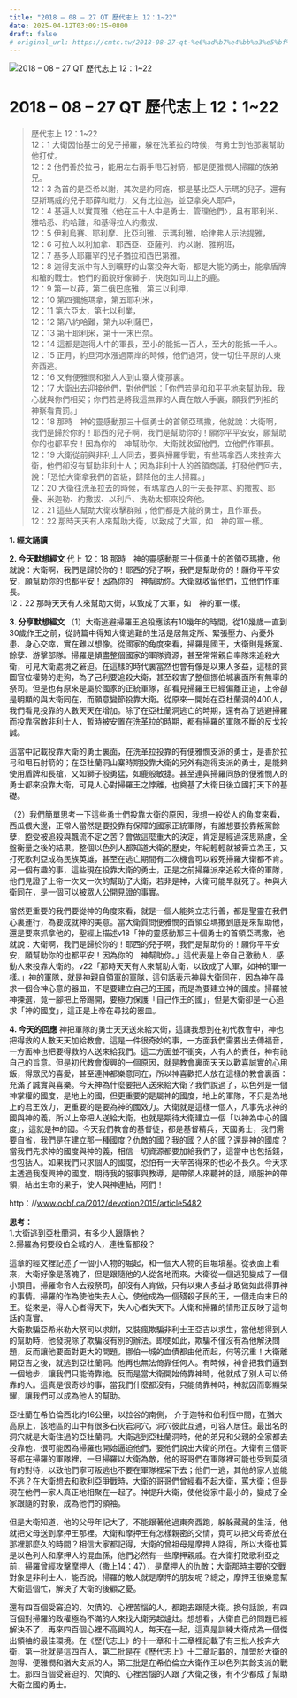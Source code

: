 ```yaml
---
title: "2018 – 08 – 27 QT 歷代志上 12：1~22"
date: 2025-04-12T03:09:15+0800
draft: false
# original_url: https://cmtc.tw/2018-08-27-qt-%e6%ad%b7%e4%bb%a3%e5%bf%97%e4%b8%8a-12%ef%bc%9a122
---
```


![2018 – 08 – 27 QT 歷代志上 12：1\~22](/images/qt.jpg   "2018 – 08 – 27 QT 歷代志上 12：1\~22")

# 2018 – 08 – 27 QT 歷代志上 12：1\~22

> 歷代志上 12：1\~22  
> 12：1 大衛因怕基士的兒子掃羅，躲在洗革拉的時候，有勇士到他那裏幫助他打仗。  
> 12：2 他們善於拉弓，能用左右兩手甩石射箭，都是便雅憫人掃羅的族弟兄。  
> 12：3 為首的是亞希以謝，其次是約阿施，都是基比亞人示瑪的兒子。還有亞斯瑪威的兒子耶薛和毗力，又有比拉迦，並亞拿突人耶戶，  
> 12：4 基遍人以實買雅〈他在三十人中是勇士，管理他們〉，且有耶利米、雅哈悉、約哈難，和基得拉人約撒拔、  
> 12：5 伊利烏賽、耶利摩、比亞利雅、示瑪利雅，哈律弗人示法提雅，  
> 12：6 可拉人以利加拿、耶西亞、亞薩列、約以謝、雅朔班，  
> 12：7 基多人耶羅罕的兒子猶拉和西巴第雅。  
> 12：8 迦得支派中有人到曠野的山寨投奔大衛，都是大能的勇士，能拿盾牌和槍的戰士。他們的面貌好像獅子，快跑如同山上的鹿。  
> 12：9 第一以薛，第二俄巴底雅，第三以利押，  
> 12：10 第四彌施瑪拿，第五耶利米，  
> 12：11 第六亞太，第七以利業，  
> 12：12 第八約哈難，第九以利薩巴，  
> 12：13 第十耶利米，第十一末巴奈。  
> 12：14 這都是迦得人中的軍長，至小的能抵一百人，至大的能抵一千人。  
> 12：15 正月，約旦河水漲過兩岸的時候，他們過河，使一切住平原的人東奔西逃。  
> 12：16 又有便雅憫和猶大人到山寨大衛那裏。  
> 12：17 大衛出去迎接他們，對他們說：「你們若是和和平平地來幫助我，我心就與你們相契；你們若是將我這無罪的人賣在敵人手裏，願我們列祖的　神察看責罰。」  
> 12：18 那時　神的靈感動那三十個勇士的首領亞瑪撒，他就說：大衛啊，我們是歸於你的！耶西的兒子啊，我們是幫助你的！願你平平安安，願幫助你的也都平安！因為你的　神幫助你。大衛就收留他們，立他們作軍長。  
> 12：19 大衛從前與非利士人同去，要與掃羅爭戰，有些瑪拿西人來投奔大衛，他們卻沒有幫助非利士人；因為非利士人的首領商議，打發他們回去，說：「恐怕大衛拿我們的首級，歸降他的主人掃羅。」  
> 12：20 大衛往洗革拉去的時候，有瑪拿西人的千夫長押拿、約撒拔、耶疊、米迦勒、約撒拔、以利戶、洗勒太都來投奔他。  
> 12：21 這些人幫助大衛攻擊群賊；他們都是大能的勇士，且作軍長。  
> 12：22 那時天天有人來幫助大衛，以致成了大軍，如　神的軍一樣。

**1. 經文誦讀**

**2.  今天默想經文**
代上 12：18 那時　神的靈感動那三十個勇士的首領亞瑪撒，他就說：大衛啊，我們是歸於你的！耶西的兒子啊，我們是幫助你的！願你平平安安，願幫助你的也都平安！因為你的　神幫助你。大衛就收留他們，立他們作軍長。  
12：22 那時天天有人來幫助大衛，以致成了大軍，如　神的軍一樣。

**3. 分享默想經文**
（1）大衛逃避掃羅王追殺應該有10幾年的時間，從10幾歲一直到30歲作王之前，從詩篇中得知大衛逃難的生活是居無定所、緊張壓力、內憂外患、身心交瘁，實在難以想像。從國家的角度來看，掃羅是國王，大衛則是叛黨、餘孽、游擊部隊。掃羅是傾盡整個國家的軍隊資源，甚至常常親自率隊來追殺大衛，可見大衛處境之窘迫。在這樣的時代裏當然也會有像是以東人多益，這樣的貪圖官位權勢的走狗，為了己利要追殺大衛，甚至殺害了整個挪伯城裏面所有無辜的祭司。但是也有原來是屬於國家的正統軍隊，卻看見掃羅王已經偏離正道，上帝卻是明顯的與大衛同在，而願意變節投靠大衛。從原來一開始在亞杜蘭洞的400人，我們看見投靠的人數天天在增加。除了在亞杜蘭洞逃亡的時期，還有為了逃避掃羅而投靠宿敵非利士人，暫時被安置在洗革拉的時期，都有掃羅的軍隊不斷的反戈投誠。

這當中記載投靠大衛的勇士裏面，在洗革拉投靠的有便雅憫支派的勇士，是善於拉弓和甩石射箭的；在亞杜蘭洞山寨時期投靠大衛的另外有迦得支派的勇士，是能夠使用盾牌和長槍，又如獅子般勇猛，如鹿般敏捷。甚至連與掃羅同族的便雅憫人的勇士都來投靠大衛，可見人心對掃羅王之悖離，也奠基了大衛日後立國打天下的基礎。

（2）我們簡單思考一下這些勇士們投靠大衛的原因，我想一般從人的角度來看，西瓜偎大邊，正常人當然是要投靠有保障的國家正統軍隊，有誰想要投靠叛黨餘孽，飽受被追殺與飄流不定之苦？會做這麼重大的決定，肯定是經過深思熟慮，全盤衡量之後的結果。整個以色列人都知道大衛的歷史，年紀輕輕就被膏立為王，又打死歌利亞成為民族英雄，甚至在逃亡期間有二次機會可以殺死掃羅大衛都不肯。另一個有趣的事，這些現在投靠大衛的勇士，正是之前掃羅派來追殺大衛的軍隊，他們見證了上帝一次又一次的幫助了大衛，若非是神，大衛可能早就死了。神與大衛同在，是一個可以被眾人公開見證的事實。

當然更重要的我們要從神的角度來看，就是一個人能夠立志行善，都是聖靈在我們心裏運行，為要成就神的美意。當大衛質問便雅憫的首領亞瑪撒到底是來幫助他，還是要來抓拿他的，聖經上描述v18「神的靈感動那三十個勇士的首領亞瑪撒，他就說：大衛啊，我們是歸於你的！耶西的兒子啊，我們是幫助你的！願你平平安安，願幫助你的也都平安！因為你的　神幫助你。」這代表是上帝自己激動人，感動人來投靠大衛的。v22「那時天天有人來幫助大衛，以致成了大軍，如神的軍一樣。」神的軍隊，就是神親自領軍的軍隊，這句話表示神與大衛同在，因為神在尋求一個合神心意的器皿，不是要建立自己的王國，而是為要建立神的國度。掃羅被神揀選，竟一腳把上帝踢開，要極力保護「自己作王的國」，但是大衛卻是一心追求「神的國度」，這正是上帝在尋找的器皿。

**4. 今天的回應**
神把軍隊的勇士天天送來給大衛，這讓我想到在初代教會中，神也把得救的人數天天加給教會。這是一件很奇妙的事，一方面我們需要出去傳福音，一方面神也把要得救的人送來給我們。這二方面並不衝突，人有人的責任，神有祂自己的旨意。但是初代教會復興的一個原因，就是教會裏面天天以歡喜誠實的心用飯，得眾民的喜愛，甚至連神都樂意同在，所以神喜歡把人放在這樣的教會裏面：充滿了誠實與喜樂。今天神為什麼要把人送來給大衛？我們說過了，以色列是一個神掌權的國度，是地上的國，但更重要的是屬神的國度，地上的軍隊，不只是為地上的君王效力，更重要的是要為神的國效力。大衛就是這樣一個人，凡事先求神的國與神的義，所以上帝把人送給大衛，也就是期待大衛建立一個「以神為中心的國度」，這就是神的國。今天我們教會的基督徒，都是基督精兵，天國勇士，我們需要自省，我們是在建立那一種國度？仇敵的國？我的國？人的國？還是神的國度？當我們先求神的國度與神的義，相信一切資源都要加給我們了，這當中也包括錢，也包括人。如果我們只求個人的國度，恐怕有一天辛苦得來的也必不長久。今天求主透過我復興神的國度，期待我的服事與教導，是帶領人來聽神的話，順服神的帶領，結出生命的果子，使人與神連結，阿們！

http：//www.ocbf.ca/2012/devotion2015/article5482

**思考：**  
1.大衛逃到亞杜蘭洞，有多少人跟隨他？  
2.掃羅為何要殺伯全城的人，連牲畜都殺？

這章的經文裡記述了一個小人物的堀起，和一個大人物的自堀墳墓。從表面上看來，大衛好像是落魄了，但是跟隨他的人從各地而來。大衛從一個逃犯變成了一個小頭目。掃羅命令人去殺祭司，卻沒有人肯做，只有以東人多益才敢做如此得罪神的事情。掃羅的作為使他失去人心，使他成為一個殘殺子民的王，一個走向末日的王。從來是，得人心者得天下，失人心者失天下。大衛和掃羅的情形正反映了這句話的真實。  
大衛欺騙亞希米勒大祭司以求餅，又裝瘋欺騙非利士王亞吉以求生，當他想得到人的幫助時，他發現除了欺騙沒有別的辦法。即使如此，欺騙不僅沒有為他解決問題，反而讓他要面對更大的問題。挪伯一城的血債都由他而起，何等沉重！大衛離開亞吉之後，就逃到亞杜蘭洞。他再也無法倚靠任何人。有時候，神會把我們逼到一個地步，讓我們只能倚靠祂。反而是當大衛開始倚靠神時，他就成了別人可以倚靠的人。這真是很奇妙的事，當我們什麼都沒有，只能倚靠神時，神就因而彰顯榮耀，讓我們可以成為他人的幫助。

亞杜蘭在希伯倫西北約16公里，以拉谷的南側， 介于迦特和伯利恆中間，在猶大高原上，該地區的山中有很多石灰岩洞穴，洞穴彼此互通，可容人居住。最出名的洞穴就是大衛住過的亞杜蘭洞。大衛逃到亞杜蘭洞時，他的弟兄和父親的全家都去投靠他，很可能因為掃羅也開始逼迫他們，要他們說出大衛的所在。大衛有三個哥哥都在掃羅的軍隊裡，一旦掃羅以大衛為敵，他的哥哥們在軍隊裡可能也受到莫須有的對待，以致他們寧可叛逃也不要在軍隊裡呆下去；他們一逃，其他的家人豈能不逃？在大衛想去和歌利亞爭戰時，大衛的哥哥們曾經看不起大衛，罵大衛；但是現在他們一家人真正地相聚在一起了。神提升大衛，使他從家中最小的，變成了全家跟隨的對象，成為他們的領袖。

但是大衛知道，他的父母年記大了，不能跟著他過東奔西跑，躲躲藏藏的生活，他就把父母送到摩押王那裡。大衛和摩押王有怎樣親密的交情，竟可以把父母寄放在那裡那麼久的時間？相信大家都記得，大衛的曾祖母是摩押人路得，所以大衛也算是以色列人和摩押人的混血孫，他們必然有一些摩押親戚。在大衛打敗歌利亞之前，掃羅曾經攻擊摩押人（撒上14：47），是摩押人的仇敵；大衛那時主要的交戰對象是非利士人，能否說，掃羅的敵人就是摩押的朋友呢？總之，摩押王很樂意幫大衛這個忙，解決了大衛的後顧之憂。

還有四百個受窘迫的、欠債的、心裡苦惱的人，都跑去跟隨大衛。換句話說，有四百個對掃羅的政權極為不滿的人來找大衛另起爐灶。想想看，大衛自己的問題已經解決不了，再來四百個心裡不高興的人，每天在一起，這真是訓練大衛成為一個傑出領袖的最佳環境。在《歷代志上》的十一章和十二章裡記載了有三批人投奔大衛，第一批就是這四百人，第二批是在《歷代志上》十二章記載的，加盟於大衛的迦得、便雅憫和猶大支派的人，第三批是在希伯倫立大衛作王以色列其餘支派的戰士。那四百個受窘迫的、欠債的、心裡苦惱的人跟了大衛之後，有不少都成了幫助大衛立國的勇士。
